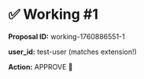 # ✅ Working #1

**Proposal ID:** working-1760886551-1

**user_id:** test-user (matches extension!)

**Action:** APPROVE 🚀
